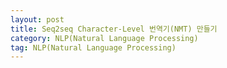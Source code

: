 ```yaml
---
layout: post
title: Seq2seq Character‐Level 번역기(NMT) 만들기
category: NLP(Natural Language Processing)
tag: NLP(Natural Language Processing)
---
```

























































































